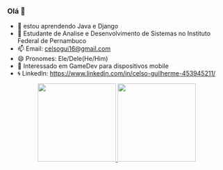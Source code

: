 ### Olá 👋

- 🌱 estou aprendendo Java e Django
- 🏢 Estudante de Analise e Desenvolvimento de Sistemas no Instituto Federal de Pernambuco
- 📫 Email: celsogui16@gmail.com
- 😄 Pronomes: Ele/Dele(He/Him)
- 👾 Interessado em GameDev para dispositivos mobile
- 🌀 LinkedIn: https://www.linkedin.com/in/celso-guilherme-453945211/

<div align="center">
  <a href="https://github.com/rafaballerini">
  <img height="180em" src="https://github-readme-stats.vercel.app/api?username=cg16&show_icons=true&theme=dracula&include_all_commits=true&count_private=true"/>
  <img height="180em" src="https://github-readme-stats.vercel.app/api/top-langs/?username=cg16&layout=compact&langs_count=7&theme=dracula"/>
</div>
